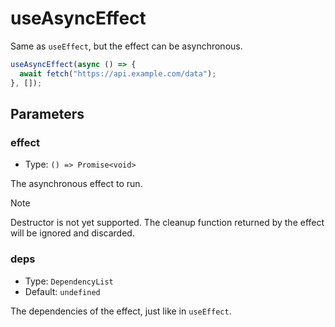# useAsyncEffect

Same as `useEffect`, but the effect can be asynchronous.

```ts
useAsyncEffect(async () => {
  await fetch("https://api.example.com/data");
}, []);
```

## Parameters

### effect

- Type: `() => Promise<void>`

The asynchronous effect to run.

> [!NOTE]
>
> Destructor is not yet supported. The cleanup function returned by the effect will be ignored and discarded.

### deps

- Type: `DependencyList`
- Default: `undefined`

The dependencies of the effect, just like in `useEffect`.
